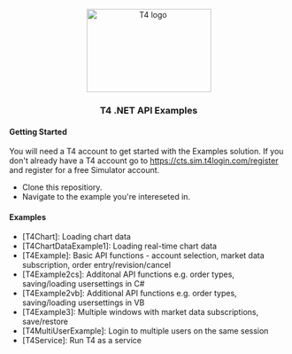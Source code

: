 <p align="center">
  <a href="https://www.ctsfutures.com/">
    <img src="https://www.ctsfutures.com/wp-content/uploads/CTSbyPlus500-v3.png" alt="T4 logo" width="225" height="150">
  </a>
</p>

<h3 align="center">T4 .NET API Examples</h3>

#### Getting Started

You will need a T4 account to get started with the Examples solution. If you don't already have a T4 account go to https://cts.sim.t4login.com/register and register for a free Simulator account.

- Clone this repositiory.
- Navigate to the example you're intereseted in.


#### Examples

- [T4Chart]: Loading chart data
- [T4ChartDataExample1]: Loading real-time chart data
- [T4Example]: Basic API functions - account selection, market data subscription, order entry/revision/cancel
- [T4Example2cs]: Additonal API functions e.g. order types, saving/loading usersettings in C#
- [T4Example2vb]: Additional API functions e.g. order types, saving/loading usersettings in VB
- [T4Example3]: Multiple windows with market data subscriptions, save/restore
- [T4MultiUserExample]: Login to multiple users on the same session
- [T4Service]: Run T4 as a service

